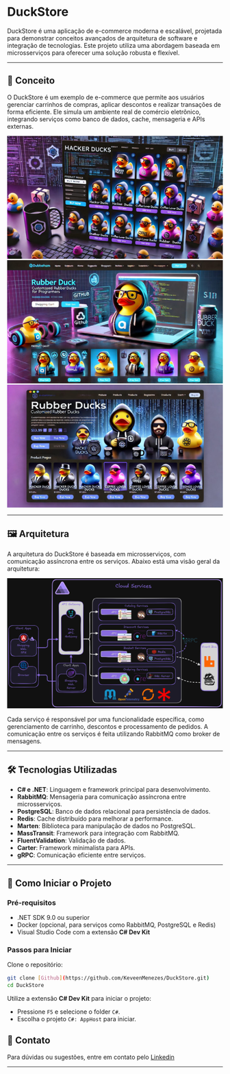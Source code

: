 # DuckStore

DuckStore é uma aplicação de e-commerce moderna e escalável, projetada para demonstrar conceitos avançados de arquitetura de software e integração de tecnologias. Este projeto utiliza uma abordagem baseada em microsserviços para oferecer uma solução robusta e flexível.

---

## 📜 Conceito

O DuckStore é um exemplo de e-commerce que permite aos usuários gerenciar carrinhos de compras, aplicar descontos e realizar transações de forma eficiente. Ele simula um ambiente real de comércio eletrônico, integrando serviços como banco de dados, cache, mensageria e APIs externas.

![Imagem conceito](./docs/img/layout_concepts_v1.jpeg)
![Imagem conceito](./docs/img/layout_concepts_v2.jpeg)
![Imagem conceito](./docs/img/layout_concepts_v3.jpeg)

---

## 🖼️ Arquitetura

A arquitetura do DuckStore é baseada em microsserviços, com comunicação assíncrona entre os serviços. Abaixo está uma visão geral da arquitetura:

![Arquitetura do DuckStore](./docs/img/architecture.png)

Cada serviço é responsável por uma funcionalidade específica, como gerenciamento de carrinho, descontos e processamento de pedidos. A comunicação entre os serviços é feita utilizando RabbitMQ como broker de mensagens.

---

## 🛠️ Tecnologias Utilizadas

- **C# e .NET**: Linguagem e framework principal para desenvolvimento.
- **RabbitMQ**: Mensageria para comunicação assíncrona entre microsserviços.
- **PostgreSQL**: Banco de dados relacional para persistência de dados.
- **Redis**: Cache distribuído para melhorar a performance.
- **Marten**: Biblioteca para manipulação de dados no PostgreSQL.
- **MassTransit**: Framework para integração com RabbitMQ.
- **FluentValidation**: Validação de dados.
- **Carter**: Framework minimalista para APIs.
- **gRPC**: Comunicação eficiente entre serviços.

---

## 🚀 Como Iniciar o Projeto

### Pré-requisitos

- .NET SDK 9.0 ou superior
- Docker (opcional, para serviços como RabbitMQ, PostgreSQL e Redis)
- Visual Studio Code com a extensão **C# Dev Kit**

### Passos para Iniciar

Clone o repositório:
   ```bash
   git clone [Github](https://github.com/KeveenMenezes/DuckStore.git)
   cd DuckStore
   ```

Utilize a extensão **C# Dev Kit** para iniciar o projeto:
   - Pressione `F5` e selecione o folder `C#`.
   - Escolha o projeto `C#: AppHost` para iniciar.

## 📧 Contato

Para dúvidas ou sugestões, entre em contato pelo [Linkedin](https://www.linkedin.com/in/keveen-menezes-52592162/)

---
